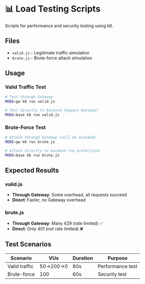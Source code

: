 # 📊 Load Testing Scripts

Scripts for performance and security testing using k6.

## Files

- `valid.js` - Legitimate traffic simulation
- `brute.js` - Brute-force attack simulation

## Usage

### Valid Traffic Test
```bash
# Test through Gateway
MODE=gw k6 run valid.js

# Test directly to backend (bypass Gateway)
MODE=base k6 run valid.js
```

### Brute-Force Test
```bash
# Attack through Gateway (will be blocked)
MODE=gw k6 run brute.js

# Attack directly to backend (no protection)
MODE=base k6 run brute.js
```

## Expected Results

### valid.js
- **Through Gateway**: Some overhead, all requests succeed
- **Direct**: Faster, no Gateway overhead

### brute.js
- **Through Gateway**: Many 429 (rate limited) ✅
- **Direct**: Only 401 (not rate limited) ❌

## Test Scenarios

| Scenario | VUs | Duration | Purpose |
|----------|-----|----------|---------|
| Valid traffic | 50→200→0 | 80s | Performance test |
| Brute-force | 100 | 60s | Security test |
